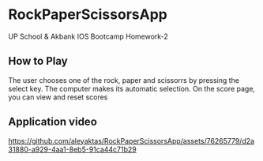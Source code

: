 # RockPaperScissorsApp
UP School &amp; Akbank IOS Bootcamp Homework-2

## How to Play
The user chooses one of the rock, paper and scissorrs by pressing the select key. The computer makes its automatic selection. On the score page, you can view and reset scores

## Application video

https://github.com/aleyaktas/RockPaperScissorsApp/assets/76265779/d2a31880-a929-4aa1-8eb5-91ca44c71b29




